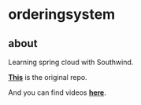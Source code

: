 # orderingsystem

## about

Learning spring cloud with Southwind.

**[This](https://github.com/southwind9801/orderingsystem/blob/master/pom.xml)** is the original repo.

And you can find videos **[here](https://www.bilibili.com/video/BV1W4411V7fu)**. 
